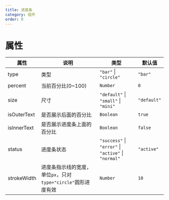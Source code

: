 ```yaml
---
title: 进度条
category: 组件
order: 0
---
```


# 属性

| 属性 | 说明 | 类型 | 默认值 |
| --- | --- | --- | --- |
| type | 类型 |`"bar"` &#124; `"circle"` | `"bar"` |
| percent | 当前百分比(0~100) | `Number` | `0` |
| size | 尺寸 | `"default"` &#124; `"small"` &#124; `"mini"` | `"default"` |
| isOuterText | 是否展示后面的百分比 | `Boolean` | `true` |
| isInnerText | 是否展示进度条上面的百分比 | `Boolean` | `false` |
| status | 进度条状态 | `"success"` &#124; `"error"` &#124; `"active"` &#124; `"normal"` | `"active"` |
| strokeWidth | 进度条指示线的宽度，单位`px`，只对`type="circle"`圆形进度有效 | `Number` | `10` |



